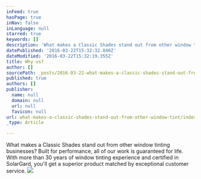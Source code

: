 ```yaml
---
inFeed: true
hasPage: true
inNav: false
inLanguage: null
starred: true
keywords: []
description: 'What makes a Classic Shades stand out from other window tinting businesses? Built for performance, all of our work is guaranteed for life. With more than 30 years of window tinting experience and certified in SolarGard, you’ll get a superior product matched by exceptional customer service.'
datePublished: '2016-03-22T15:32:32.840Z'
dateModified: '2016-03-22T15:32:19.355Z'
title: Why us?
author: []
sourcePath: _posts/2016-03-22-what-makes-a-classic-shades-stand-out-from-other-window-tint.md
published: true
authors: []
publisher:
  name: null
  domain: null
  url: null
  favicon: null
url: what-makes-a-classic-shades-stand-out-from-other-window-tint/index.html
_type: Article

---
```

What makes a Classic Shades stand out from other window tinting businesses? Built for performance, all of our work is guaranteed for life. With more than 30 years of window tinting experience and certified in SolarGard, you'll get a superior product matched by exceptional customer service.
![](https://the-grid-user-content.s3-us-west-2.amazonaws.com/f8f91f20-048d-4f55-b550-3fa23aa2f519.jpg)